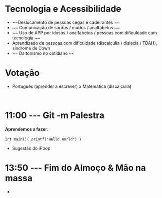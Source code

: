 # Tecnologia e Acessibilidade
* ~~Deslocamento de pessoas cegas e cadeirantes ~~
* ~~ Comunicação de surdos / mudos / analfabetos ~~
* ~~ Uso de APP por idosos / analfabetos / pessoas com dificuldade com tecnologia ~~
* Aprendizado de pessoas com dificuldade (discalculia / dislexia / TDAH), síndrome de Down
* ~~ Daltonismo no cotidiano ~~

# Votação 
* Português (aprender a escrever) x Matemática (discalculia)
<br />

# 11:00 --- Git -m Palestra
#### Aprendemos a fazer:
`int main(){
printf("Hello World")
}`
 
* Sugestão do iPoop

# 13:50 --- Fim do Almoço & Mão na massa
* 
